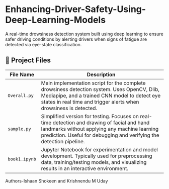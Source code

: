 # Enhancing-Driver-Safety-Using-Deep-Learning-Models
A real-time drowsiness detection system built using deep learning to ensure safer driving conditions by alerting drivers when signs of fatigue are detected via eye-state classification.
<br>
## 📂 Project Files

| File Name        | Description |
|------------------|-------------|
| `Overall.py`     | Main implementation script for the complete drowsiness detection system. Uses OpenCV, Dlib, Mediapipe, and a trained CNN model to detect eye states in real time and trigger alerts when drowsiness is detected. |
| `sample.py`      | Simplified version for testing. Focuses on real-time detection and drawing of facial and hand landmarks without applying any machine learning prediction. Useful for debugging and verifying the detection pipeline. |
| `book1.ipynb`    | Jupyter Notebook for experimentation and model development. Typically used for preprocessing data, training/testing models, and visualizing results in an interactive environment. |




Authors-Ishaan Shokeen and Krishnendu M Uday

